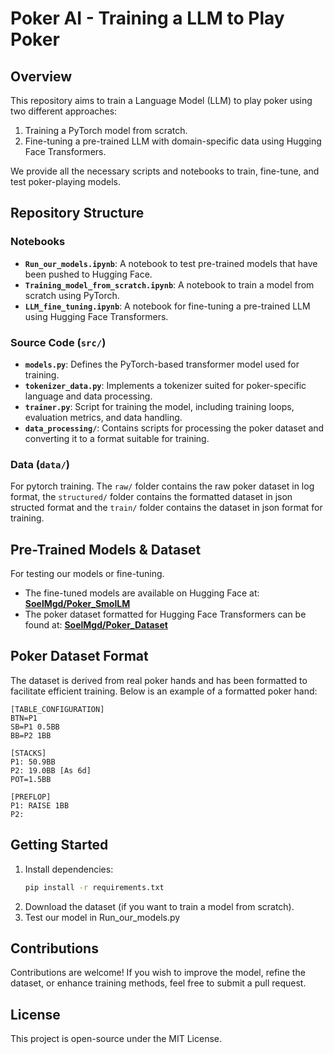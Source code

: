 # Poker AI - Training a LLM to Play Poker

## Overview
This repository aims to train a Language Model (LLM) to play poker using two different approaches:
1. Training a PyTorch model from scratch.
2. Fine-tuning a pre-trained LLM with domain-specific data using Hugging Face Transformers.

We provide all the necessary scripts and notebooks to train, fine-tune, and test poker-playing models.

## Repository Structure

### Notebooks
- **`Run_our_models.ipynb`**: A notebook to test pre-trained models that have been pushed to Hugging Face.
- **`Training_model_from_scratch.ipynb`**: A notebook to train a model from scratch using PyTorch.
- **`LLM_fine_tuning.ipynb`**: A notebook for fine-tuning a pre-trained LLM using Hugging Face Transformers.

### Source Code (`src/`)
- **`models.py`**: Defines the PyTorch-based transformer model used for training.
- **`tokenizer_data.py`**: Implements a tokenizer suited for poker-specific language and data processing.
- **`trainer.py`**: Script for training the model, including training loops, evaluation metrics, and data handling.
- **`data_processing/`**: Contains scripts for processing the poker dataset and converting it to a format suitable for training.

### Data (`data/`)
For pytorch training.
The `raw/` folder contains the raw poker dataset in log format, the `structured/` folder contains the formatted dataset in json structed format and the `train/` folder contains the dataset in json format for training.

## Pre-Trained Models & Dataset
For testing our models or fine-tuning.
- The fine-tuned models are available on Hugging Face at: **[SoelMgd/Poker_SmolLM](https://huggingface.co/SoelMgd/Poker_SmolLM)**
- The poker dataset formatted for Hugging Face Transformers can be found at: **[SoelMgd/Poker_Dataset](https://huggingface.co/datasets/SoelMgd/Poker_Dataset)**

## Poker Dataset Format
The dataset is derived from real poker hands and has been formatted to facilitate efficient training. Below is an example of a formatted poker hand:

```
[TABLE_CONFIGURATION]
BTN=P1
SB=P1 0.5BB
BB=P2 1BB

[STACKS]
P1: 50.9BB
P2: 19.0BB [As 6d]
POT=1.5BB

[PREFLOP]
P1: RAISE 1BB
P2: 
```

## Getting Started
1. Install dependencies:
   ```bash
   pip install -r requirements.txt
   ```
2. Download the dataset (if you want to train a model from scratch).
3. Test our model in Run_our_models.py

## Contributions
Contributions are welcome! If you wish to improve the model, refine the dataset, or enhance training methods, feel free to submit a pull request.

## License
This project is open-source under the MIT License.